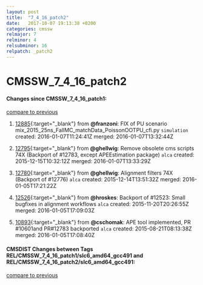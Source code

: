 ```yaml
---
layout: post
title:  "7_4_16_patch2"
date:   2017-10-07 19:13:38 +0200
categories: cmssw
relmajor: 7
relminor: 4
relsubminor: 16
relpatch: _patch2
---
```


# CMSSW_7_4_16_patch2
#### Changes since CMSSW_7_4_16_patch1:

[compare to previous](https://github.com/cms-sw/cmssw/compare/CMSSW_7_4_16_patch1...CMSSW_7_4_16_patch2)



1. [12885](http://github.com/cms-sw/cmssw/pull/12885){:target="_blank"}  from **@franzoni**: FIX of PU scenario mix_2015_25ns_FallMC_matchData_PoissonOOTPU_cfi.py `simulation`  created: 2016-01-07T11:24:41Z merged: 2016-01-07T13:32:44Z

1. [12795](http://github.com/cms-sw/cmssw/pull/12795){:target="_blank"}  from **@ghellwig**: Remove obsolete cms scripts 74X (Backport of #12783, except APEEstimation package) `alca`  created: 2015-12-15T10:32:12Z merged: 2016-01-07T13:33:29Z

1. [12780](http://github.com/cms-sw/cmssw/pull/12780){:target="_blank"}  from **@ghellwig**: Alignment filters 74X (Backport of #12776) `alca`  created: 2015-12-14T13:51:32Z merged: 2016-01-05T17:21:22Z

1. [12526](http://github.com/cms-sw/cmssw/pull/12526){:target="_blank"}  from **@hroskes**: Backport of #12523: Small bugfixes in alignment workflows `alca`  created: 2015-11-20T20:26:55Z merged: 2016-01-05T17:09:03Z

1. [10893](http://github.com/cms-sw/cmssw/pull/10893){:target="_blank"}  from **@cschomak**: APE tool implemented, PR #10601and PR#12783 backported `alca`  created: 2015-08-21T08:13:38Z merged: 2016-01-05T17:08:40Z

#### CMSDIST Changes between Tags REL/CMSSW_7_4_16_patch1/slc6_amd64_gcc491 and REL/CMSSW_7_4_16_patch2/slc6_amd64_gcc491:

[compare to previous](https://github.com/cms-sw/cmsdist/compare/REL/CMSSW_7_4_16_patch1/slc6_amd64_gcc491...REL/CMSSW_7_4_16_patch2/slc6_amd64_gcc491)


